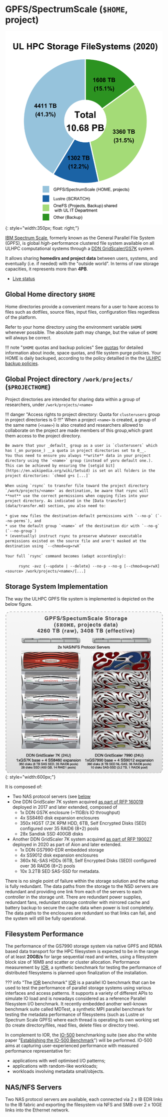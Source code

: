 # GPFS/SpectrumScale (`$HOME`, project)

![](../images/plots/plot_piechart_storage_fs_2020.png){: style="width:350px; float: right;"}

[IBM Spectrum Scale](https://www.ibm.com/products/scale-out-file-and-object-storage), formerly known as the General Parallel File System (GPFS), is global _high_-performance clustered file system available on all ULHPC computational systems through a [DDN GridScaler/GS7K](https://www.ddn.com/products/sfa7990x-hybrid-flash-storage-appliance/) system.

It allows sharing **homedirs and project data** between users, systems, and eventually (i.e. if needed) with the "outside world".
In terms of raw storage capacities, it represents more than **4PB**.

* [Live status](https://hpc.uni.lu/live-status/motd/)

## Global Home directory `$HOME`

Home directories provide a convenient means for a user to have access to files such as dotfiles, source files, input files, configuration files regardless of the platform.

Refer to your home directory using the environment variable `$HOME` whenever possible.
The absolute path may change, but the value of `$HOME` will always be correct.

!!! note "`$HOME` quotas and backup policies"
    See [quotas](quotas.md) for detailed information about inode,
    space quotas, and file system purge policies.
    Your HOME is daily backuped, according to the policy detailled in the the [ULHPC backup policies](../data/backups.md).

## Global Project directory `/work/projects/` (`$PROJECTHOME`)

Project directories are intended for sharing data within a group of researchers, under `/work/projects/<name>`

!!! danger "Access rights to project directory: Quota for `clusterusers` group in project directories is 0 !!!"
    When a project `<name>` is created, a group of the same name (`<name>`) is also created and researchers allowed to collaborate on the project are made members of this group,which grant them access to the project directory.

    Be aware that your _default_ group as a user is `clusterusers` which has (_on purpose_) __a quota in project directories set to 0__.
    You thus need to ensure you always **write** data in your project directory using the `<name>` group (instead of yoru default one.).
    This can be achieved by ensuring the [setgid bit](https://en.wikipedia.org/wiki/Setuid) is set on all folders in the project directories: `chmod g+s [...]`

    When using `rsync` to transfer file toward the project directory `/work/projects/<name>` as destination, be aware that rsync will **not** use the correct permissions when copying files into your project directory. As indicated in the [Data transfer](data/transfer.md) section, you also need to:

    * give new files the destination-default permissions with `--no-p` (`--no-perms`), and
    * use the default group `<name>` of the destination dir with `--no-g` (`--no-group`)
    * (eventually) instruct rsync to preserve whatever executable permissions existed on the source file and aren't masked at the destination using `--chmod=ug=rwX`

    Your full `rsync` command becomes (adapt accordingly):

          rsync -avz {--update | --delete} --no-p --no-g [--chmod=ug=rwX] <source> /work/projects/<name>/[...]


## Storage System Implementation

The way the ULHPC GPFS file system is implemented is depicted on the below figure.

![](ulhpc_gpfs.png){: style="width:600px;"}

It is composed of:

* Two NAS protocol servers (see [below](#nasnfs-servers)
* One DDN GridScaler 7K system acquired [as part of RFP 160019](../systems/iris/timeline.md) deployed in 2017 and later extended, composed of
    - 1x DDN GS7K enclosure (~11GB/s IO throughput)
    - 4x SS8460 disk expansion enclosures
    - 350x HGST (7.2K RPM HDD, 6TB, Self Encrypted Disks (SED) configured over 35 RAID6 (8+2) pools
    - 28x Sandisk SSD 400GB disks
* Another DDN GridScaler 7K system acquired [as part of RFP 190027](../systems/aion/timeline.md) deployed in 2020 as part of Aion  and later extended.
    - 1x DDN GS7990-EDR embedded storage
    - 4x SS9012 disk expansion enclosures
    - 360x NL-SAS HDDs (6TB, Self Encrypted Disks (SED)) configured over 36 RAID6 (8+2) pools
    - 10x 3.2TB SED SAS-SSD for metadata.

There is no single point of failure within the storage solution and the setup is fully redundant.
The data paths from the storage to the NSD servers are redundant and providing one link from each of the servers to each controller in the storage unit. There are redundant power supplies, redundant fans, redundant storage controller with mirrored cache and battery backup to secure the cache data when power is lost completely. The data paths to the enclosures are redundant so that links can fail, and the system will still be fully operational.

## Filesystem Performance

The performance of the GS7990 storage system via native GPFS and RDMA based data transport for the HPC filesystem is expected to be in the range of at least **20GB/s** for large sequential read and writes, using a filesystem block size of 16MB and scatter or cluster allocation.
Performance measurement by [IOR](https://github.com/hpc/ior), a synthetic benchmark for testing the performance of distributed filesystems is planned upon finalization of the installation.

??? info "The [IOR](https://github.com/hpc/ior) benchmark"
    [IOR](https://github.com/hpc/ior) is a parallel IO benchmark that can be used to test the performance of parallel storage systems using various interfaces and access patterns. It supports a variety of different APIs to simulate IO load and is nowadays considered as a reference Parallel filesystem I/O benchmark. It recently embedded another well-known benchmark suite called MDTest, a synthetic MPI parallel benchmark for testing the metadata performance of filesystems (such as Lustre or Spectrum Scale GPFS) where each thread is operating its own working set (to create directory/files, read files, delete files or directory tree).

In complement to IOR, the [IO-500](https://www.vi4io.org/std/io500/) benchmarking suite (see also the white paper "[Establishing the IO-500 Benchmark](https://www.vi4io.org/_media/io500/about/io500-establishing.pdf)") will be performed.
IO-500 aims at capturing user-experienced performance with measured performance representative for:

* applications with well optimised I/O patterns;
* applications with random-like workloads;
* workloads involving metadata small/objects.

## NAS/NFS Servers

Two NAS protocol servers are available, each connected via 2 x IB EDR links to the IB fabric and exporting the filesystem via NFS and SMB over 2 x 10GE links into the Ethernet network.

